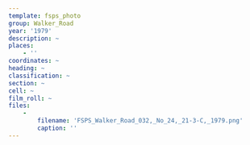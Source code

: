 ```yaml
---
template: fsps_photo
group: Walker_Road
year: '1979'
description: ~
places:
    - ''
coordinates: ~
heading: ~
classification: ~
section: ~
cell: ~
film_roll: ~
files:
    -
        filename: 'FSPS_Walker_Road_032,_No_24,_21-3-C,_1979.png'
        caption: ''
---
```

